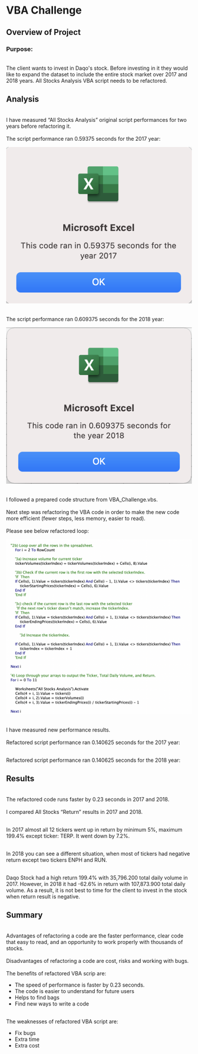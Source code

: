 # VBA Challenge
## Overview of Project
### Purpose: 
<br>The client wants to invest in Daqo's stock. Before investing in it they would like to expand the dataset to include the entire stock market over 2017 and 2018 years. All Stocks Analysis VBA script needs to be refactored.</br>

## Analysis 
<br> I have measured “All Stocks Analysis” original script performances for two years before refactoring it.</br>
<br>The script performance ran 0.59375 seconds for the 2017 year:</br>

![2017_result_before_refactoring](2017_result_before.png)

<br>The script performance ran 0.609375 seconds for the 2018 year:</br>

![2018_result_before_refactoring](2018_result_before.png)

<br>I followed a prepared code structure from VBA_Challenge.vbs.</br>
<br>Next step was refactoring the VBA code in order to make the new code more efficient (fewer steps, less memory, easier to read).</br>
<br>Please see below refactored loop:</br>

![Refactored_loop.png](Refactored_loop.png)

<br>I have measured new performance results. </br>
<br>Refactored script performance ran 0.140625 seconds for the 2017 year:</br>

<br>Refactored script performance ran 0.140625 seconds for the 2018 year:</br>

## Results
<br>The refactored code runs faster by 0.23 seconds in 2017 and 2018.</br>
<br>I compared All Stocks “Return” results in 2017 and 2018.</br>

<br>In 2017 almost all 12 tickers went up in return by minimum 5%, maximum 199.4% except ticker: TERP. It went down by 7.2%.</br>   
 
<br>In 2018 you can see a different situation, when most of tickers had negative return except two tickers ENPH and RUN.</br>
 
<br>Daqo Stock had a high return 199.4% with 35,796.200 total daily volume in 2017. However, in 2018 it had -62.6% in return with 107,873.900 total daily volume. As a result, it is not best to time for the client to invest in the stock when return result is negative.</br>

## Summary
<br>Advantages of refactoring a code are the faster performance, clear code that easy to read, and an opportunity to work properly with thousands of stocks.</br>
<br>Disadvantages of refactoring a code are cost, risks and working with bugs.</br>
<br>The benefits of refactored VBA scrip are:</br>
-	The speed of performance is faster by 0.23 seconds. 
-	The code is easier to understand for future users
-	Helps to find bags
-	Find new ways to write a code

<br>The weaknesses of refactored VBA script are:</br>
- Fix bugs
-	Extra time 
-	Extra cost






